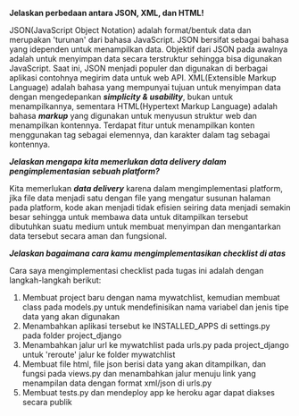 **Jelaskan perbedaan antara JSON, XML, dan HTML!**

JSON(JavaScript Object Notation) adalah format/bentuk data dan merupakan 'turunan' dari bahasa JavaScript. JSON bersifat sebagai bahasa yang idependen untuk menampilkan data. Objektif dari JSON pada awalnya adalah untuk menyimpan data secara terstruktur sehingga bisa digunakan JavaScript. Saat ini, JSON menjadi populer dan digunakan di berbagai aplikasi contohnya megirim data untuk web API.
XML(Extensible Markup Language) adalah bahasa yang mempunyai tujuan untuk menyimpan data dengan mengedepankan ***simplicity & usability***, bukan untuk menampilkannya, sementara HTML(Hypertext Markup Language) adalah bahasa ***markup*** yang digunakan untuk menyusun struktur web dan menampilkan kontennya. Terdapat fitur untuk menampilkan konten menggunakan tag sebagai elemennya, dan karakter dalam tag sebagai kontennya.

***Jelaskan mengapa kita memerlukan data delivery dalam pengimplementasian sebuah platform?***

Kita memerlukan ***data delivery*** karena dalam mengimplementasi platform, jika file data menjadi satu dengan file yang mengatur susunan halaman pada platform, kode akan menjadi tidak efisien seiring data menjadi semakin besar sehingga untuk membawa data untuk ditampilkan tersebut dibutuhkan suatu medium untuk membuat menyimpan dan mengantarkan data tersebut secara aman dan fungsional.

***Jelaskan bagaimana cara kamu mengimplementasikan checklist di atas***

Cara saya mengimplementasi checklist pada tugas ini adalah dengan langkah-langkah berikut:
1. Membuat project baru dengan nama mywatchlist, kemudian membuat class pada models.py untuk mendefinisikan nama variabel dan jenis tipe data yang akan digunakan
2. Menambahkan aplikasi tersebut ke INSTALLED_APPS di settings.py pada folder project_django
3. Menambahkan jalur url ke mywatchlist pada urls.py pada project_django untuk 'reroute' jalur ke folder mywatchlist
4. Membuat file html, file json berisi data yang akan ditampilkan, dan fungsi pada views.py dan menambahkan jalur menuju link yang menampilan data dengan format xml/json di urls.py
5. Membuat tests.py dan mendeploy app ke heroku agar dapat diakses secara publik